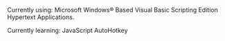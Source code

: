 Currently using:
Microsoft Windows® Based Visual Basic Scripting Edition
Hypertext Applications.

Currently learning:
JavaScript 
AutoHotkey 
